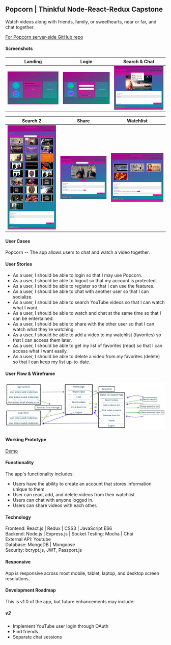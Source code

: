 ## Popcorn | Thinkful Node-React-Redux Capstone
Watch videos along with friends, family, or sweethearts, near or far, and chat together.

[For Popcorn server-side GitHub repo](https://github.com/azureowl/popcorn-node-capstone)

#### Screenshots

|  Landing  | Login   |  Search & Chat  |  
| -- | -- | -- |
| <img src="./github-images/popcorn0.png" alt="login" width="600"/> | <img src="./github-images/popcorn5.png" alt="notebook" width="600"/> |  <img src="./github-images/popcorn1.png" alt="dictionary" width="600"/>


|  Search 2  |  Share  |  Watchlist  |
| -- | -- | -- |
| <img src="./github-images/popcorn2.png" alt="thesaurus" width="600"/> | <img src="./github-images/popcorn3.png" alt="progress" width="600"/> | <img src="./github-images/popcorn4.png" alt="progress" width="600"/>

#### User Cases
Popcorn -- The app allows users to chat and watch a video together.

#### User Stories

* As a user, I should be able to login so that I may use Popcorn.
* As a user, I should be able to logout so that my account is protected.
* As a user, I should be able to register so that I can use the features.
* As a user, I should be able to chat with another user so that I can socialize.
* As a user, I should be able to search YouTube videos so that I can watch what I want.
* As a user, I should be able to watch and chat at the same time so that I can be entertained.
* As a user, I should be able to share with the other user so that I can watch what they're watching.
* As a user, I should be able to add a video to my watchlist (favorites) so that I can access them later.
* As a user, I should be able to get my list of favorites (read) so that I can access what I want easily.
* As a user, I should be able to delete a video from my favorites (delete) so that I can keep my list up-to-date.


#### User Flow & Wireframe

<img src="./github-images/userflow-react-capstone.png" alt="userflow" />

#### Working Prototype

[Demo](https://popcorn-capstone.herokuapp.com/)

#### Functionality

The app's functionality includes:

* Users have the ability to create an account that stores information unique to them
* User can read, add, and delete videos from their watchlist
* Users can chat with anyone logged in.
* Users can share videos with each other.

#### Technology
Frontend: React.js | Redux | CSS3 | JavaScript ES6  
Backend: Node.js | Express.js | Socket
Testing: Mocha | Chai  
External API: Youtube  
Database: MongoDB | Mongoose  
Security: bcrypt.js, JWT, Passport.js  

#### Responsive
App is responsive across most mobile, tablet, laptop, and desktop screen resolutions.

#### Development Roadmap
This is v1.0 of the app, but future enhancements may include:

##### v2
* Implement YouTube user login through OAuth
* Find friends
* Separate chat sessions